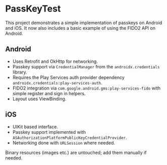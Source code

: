 # PassKeyTest

This project demonstrates a simple implementation of passkeys on Android and iOS. It now also includes a basic example of using the FIDO2 API on Android.

## Android
- Uses Retrofit and OkHttp for networking.
- Passkey support via `CredentialManager` from the `androidx.credentials` library.
- Requires the Play Services auth provider dependency `androidx.credentials:play-services-auth`.
- FIDO2 integration via `com.google.android.gms:play-services-fido` with simple register and sign in helpers.
- Layout uses ViewBinding.

## iOS
- UIKit based interface.
- Passkey support implemented with `ASAuthorizationPlatformPublicKeyCredentialProvider`.
- Networking done with `URLSession` where needed.

Binary resources (images etc.) are untouched; add them manually if needed.
